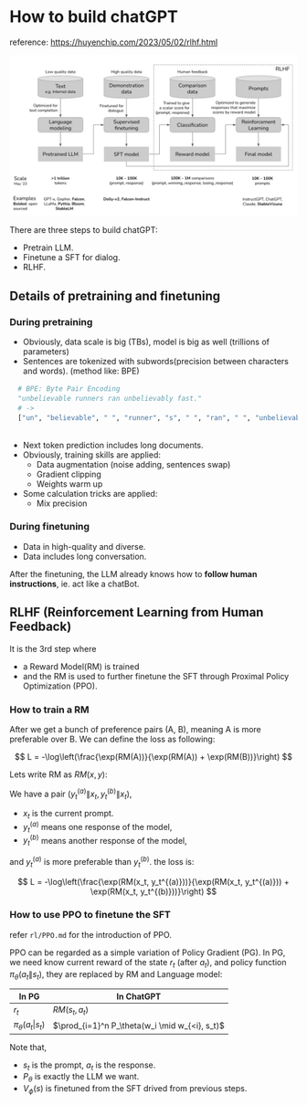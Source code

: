 # How to build chatGPT

reference: https://huyenchip.com/2023/05/02/rlhf.html

![ChatGPT dev steps](./images/1-chatgpt-training.png)

There are three steps to build chatGPT:
- Pretrain LLM.
- Finetune a SFT for dialog.
- RLHF.

## Details of pretraining and finetuning


### During pretraining
- Obviously, data scale is big (TBs), model is big as well (trillions of parameters)
- Sentences are tokenized with subwords(precision between characters and words). (method like: BPE)

```python
  # BPE: Byte Pair Encoding
  "unbelievable runners ran unbelievably fast."
  # ->
  ["un", "believable", " ", "runner", "s", " ", "ran", " ", "unbelievable", "ly", " ", "fast", "."]
    
```
- Next token prediction includes long documents.
- Obviously, training skills are applied:
    - Data augmentation (noise adding, sentences swap)
    - Gradient clipping
    - Weights warm up
- Some calculation tricks are applied:
    - Mix precision

    
### During finetuning
- Data in high-quality and diverse.
- Data includes long conversation.

After the finetuning, the LLM already knows how to **follow human instructions**, ie. act like a chatBot.

## RLHF (Reinforcement Learning from Human Feedback)
It is the 3rd step where 
- a Reward Model(RM) is trained 
- and the RM  is used to further finetune the SFT through Proximal Policy Optimization (PPO).

### How to train a RM

After we get a bunch of preference pairs (A, B), meaning A is more preferable over B. 
We can define the loss as following:

$$
L = -\log\left(\frac{\exp(RM(A))}{\exp(RM(A)) + \exp(RM(B))}\right)
$$

Lets write RM as $RM(x, y)$: 

We have a pair $(y_t^{(a)} \| x_t, y_t^{(b)} \| x_t)$, 
- $x_t$ is the current prompt.
- $y_t^{(a)}$ means one response of the model,
- $y_t^{(b)}$ means another response of the model, 
  
and $y_t^{(a)}$ is more preferable than $y_t^{(b)}$.
the loss is:

$$
L = -\log\left(\frac{\exp(RM(x_t, y_t^{(a)}))}{\exp(RM(x_t, y_t^{(a)})) + \exp(RM(x_t, y_t^{(b)}))}\right)
$$

### How to use PPO to finetune the SFT

refer `rl/PPO.md` for the introduction of PPO.

PPO can be regarded as a simple variation of Policy Gradient (PG). In PG, we need know current reward of the state $r_t$ (after $a_t$),
and policy function $\pi_{\theta}(a_t \| s_t)$, they are replaced by RM and Language model:

| In PG | In ChatGPT |
|----------|----------|
| $r_t$  | $RM(s_t, a_t)$  |
| $\pi_{\theta}(a_t \| s_t)$ | $\prod_{i=1}^n P_\theta(w_i \mid w_{<i}, s_t)$ |

Note that, 
- $s_t$ is the prompt, $a_t$ is the response.
- $P_\theta$ is exactly the LLM we want.
- $V_{\phi}(s)$ is finetuned from the SFT drived from previous steps.

